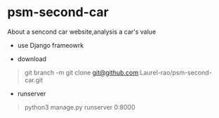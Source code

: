 # psm-second-car
About a sencond car website,analysis a car's value
- use Django frameowrk

- download
> git branch -m <branch name>
> git clone git@github.com:Laurel-rao/psm-second-car.git

- runserver
> python3 manage.py runserver 0:8000
